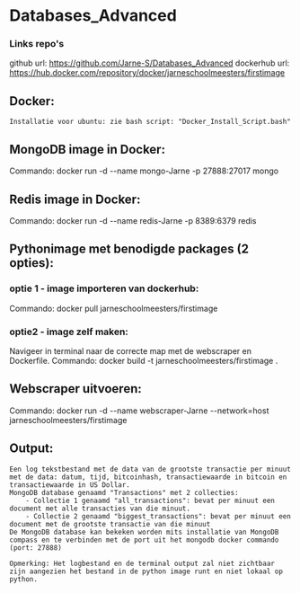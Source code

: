 # Databases_Advanced

### Links repo's
github url: https://github.com/Jarne-S/Databases_Advanced
dockerhub url: https://hub.docker.com/repository/docker/jarneschoolmeesters/firstimage

## Docker:
	Installatie voor ubuntu: zie bash script: "Docker_Install_Script.bash"
	
## MongoDB image in Docker:
Commando: 
	docker run -d --name mongo-Jarne -p 27888:27017 mongo

## Redis image in Docker:
Commando: 
	docker run -d --name redis-Jarne -p 8389:6379 redis

## Pythonimage met benodigde packages (2 opties):
### optie 1 - image importeren van dockerhub:
Commando: 
	docker pull jarneschoolmeesters/firstimage
### optie2 - image zelf maken:
Navigeer in terminal naar de correcte map met de webscraper en Dockerfile.
Commando: 
	docker build -t jarneschoolmeesters/firstimage .

## Webscraper uitvoeren:
Commando: 
	docker run -d --name webscraper-Jarne --network=host jarneschoolmeesters/firstimage

## Output: 
	Een log tekstbestand met de data van de grootste transactie per minuut met de data: datum, tijd, bitcoinhash, transactiewaarde in bitcoin en transactiewaarde in US Dollar.
	MongoDB database genaamd "Transactions" met 2 collecties:
		- Collectie 1 genaamd "all_transactions": bevat per minuut een document met alle transacties van die minuut.
		- Collectie 2 genaamd "biggest_transactions": bevat per minuut een document met de grootste transactie van die minuut
	De MongoDB database kan bekeken worden mits installatie van MongoDB compass en te verbinden met de port uit het mongodb docker commando (port: 27888)

	Opmerking: Het logbestand en de terminal output zal niet zichtbaar zijn aangezien het bestand in de python image runt en niet lokaal op python.
	